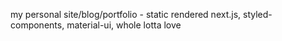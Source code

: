my personal site/blog/portfolio - static rendered next.js, styled-components, material-ui, whole lotta love
